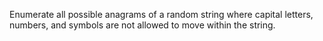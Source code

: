 Enumerate all possible anagrams of a random string where capital letters, numbers, and symbols are not allowed to move within the string.

